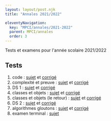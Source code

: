 ```yaml
---
layout: layout/post.njk 
title: "Annales 2021/2022"

eleventyNavigation:
  key: "MPCI/annales/2021-2022"
  parent: MPCI/annales
  order: 3
---
```



<!-- début résumé -->

Tests et examens pour l'année scolaire 2021/2022

<!-- end résumé -->

## Tests

1. code : [sujet](./1_test_sujet) et [corrigé](./1_test_corrige)
2. complexité et preuve : [sujet](./2_test_sujet) et [corrigé](./2_test_corrige)
3. DS 1 : [sujet](./3_ds_sujet) et [corrigé](./3_ds_corrige)
4. classes et objets : [sujet](./4_test_sujet) et [corrigé](./4_test_corrige)
5. classes et objets (le retour) : [sujet](./5_test_sujet) et [corrigé](./5_test_corrige)
6. DS 2 : [sujet](./ds_2_sujet) et [corrigé](./ds_2_corrige)
7. algorithmes gloutons : [sujet](./6_test_sujet) et [corrigé](./6_test_corrige)
8. examen terminal : [sujet](./7_et_sujet)
